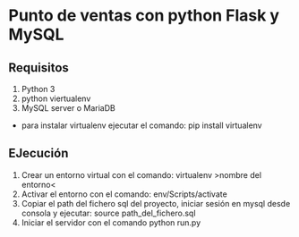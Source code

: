 # Punto de ventas con python Flask y MySQL

## Requisitos
1. Python 3
2. python viertualenv
3. MySQL server o MariaDB

  * para instalar virtualenv ejecutar el comando: pip install virtualenv

## EJecución
1. Crear un entorno virtual con el comando: virtualenv >nombre del entorno<
2. Activar el entorno con el comando: env/Scripts/activate
3. Copiar el path del fichero sql del proyecto, iniciar sesión en mysql desde consola y ejecutar:
    source path_del_fichero.sql
5. Iniciar el servidor con el comando python run.py

